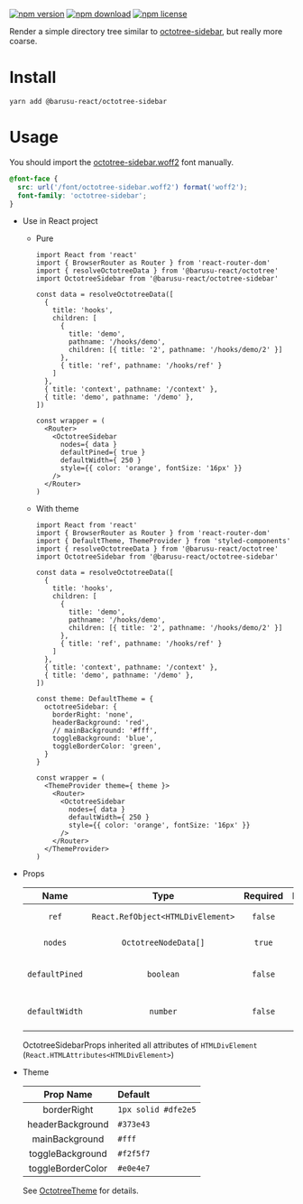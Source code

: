 [![npm version](https://img.shields.io/npm/v/@barusu-react/octotree-sidebar.svg)](https://www.npmjs.com/package/@barusu-react/octotree-sidebar)
[![npm download](https://img.shields.io/npm/dm/@barusu-react/octotree-sidebar.svg)](https://www.npmjs.com/package/@barusu-react/octotree-sidebar)
[![npm license](https://img.shields.io/npm/l/@barusu-react/octotree-sidebar.svg)](https://www.npmjs.com/package/@barusu-react/octotree-sidebar)


Render a simple directory tree similar to [octotree-sidebar][], but really more coarse.

# Install

  ```shell
  yarn add @barusu-react/octotree-sidebar
  ```

# Usage

  You should import the [octotree-sidebar.woff2][] font manually.

  ```css
  @font-face {
    src: url('/font/octotree-sidebar.woff2') format('woff2');
    font-family: 'octotree-sidebar';
  }
  ```

  * Use in React project

    - Pure

      ```tsx
      import React from 'react'
      import { BrowserRouter as Router } from 'react-router-dom'
      import { resolveOctotreeData } from '@barusu-react/octotree'
      import OctotreeSidebar from '@barusu-react/octotree-sidebar'

      const data = resolveOctotreeData([
        {
          title: 'hooks',
          children: [
            {
              title: 'demo',
              pathname: '/hooks/demo',
              children: [{ title: '2', pathname: '/hooks/demo/2' }]
            },
            { title: 'ref', pathname: '/hooks/ref' }
          ]
        },
        { title: 'context', pathname: '/context' },
        { title: 'demo', pathname: '/demo' },
      ])

      const wrapper = (
        <Router>
          <OctotreeSidebar
            nodes={ data }
            defaultPined={ true }
            defaultWidth={ 250 }
            style={{ color: 'orange', fontSize: '16px' }}
          />
        </Router>
      )
      ```

    - With theme

      ```tsx
      import React from 'react'
      import { BrowserRouter as Router } from 'react-router-dom'
      import { DefaultTheme, ThemeProvider } from 'styled-components'
      import { resolveOctotreeData } from '@barusu-react/octotree'
      import OctotreeSidebar from '@barusu-react/octotree-sidebar'

      const data = resolveOctotreeData([
        {
          title: 'hooks',
          children: [
            {
              title: 'demo',
              pathname: '/hooks/demo',
              children: [{ title: '2', pathname: '/hooks/demo/2' }]
            },
            { title: 'ref', pathname: '/hooks/ref' }
          ]
        },
        { title: 'context', pathname: '/context' },
        { title: 'demo', pathname: '/demo' },
      ])

      const theme: DefaultTheme = {
        octotreeSidebar: {
          borderRight: 'none',
          headerBackground: 'red',
          // mainBackground: '#fff',
          toggleBackground: 'blue',
          toggleBorderColor: 'green',
        }
      }

      const wrapper = (
        <ThemeProvider theme={ theme }>
          <Router>
            <OctotreeSidebar
              nodes={ data }
              defaultWidth={ 250 }
              style={{ color: 'orange', fontSize: '16px' }}
            />
          </Router>
        </ThemeProvider>
      )
      ```

  * Props

     Name           | Type                              | Required  | Default | Description
    :--------------:|:---------------------------------:|:---------:|:-------:|:-------------
     `ref`          | `React.RefObject<HTMLDivElement>` | `false`   | -       | Forwarded ref callback
     `nodes`        | `OctotreeNodeData[]`              | `true`    | -       | Node data of octotree
     `defaultPined` | `boolean`                         | `false`   | `false` | Initial sidebar pined state
     `defaultWidth` | `number`                          | `false`   | `200`   | Initial sidebar width

    OctotreeSidebarProps inherited all attributes of `HTMLDivElement` (`React.HTMLAttributes<HTMLDivElement>`)

  * Theme

     Prop Name          | Default
    :------------------:|:--------------
     borderRight        | `1px solid #dfe2e5`
     headerBackground   | `#373e43`
     mainBackground     | `#fff`
     toggleBackground   | `#f2f5f7`
     toggleBorderColor  | `#e0e4e7`

    See [OctotreeTheme][] for details.



[octotree-sidebar]: https://github.com/ovity/octotree-sidebar.git
[OctotreeTheme]: https://github.com/guanghechen/barusu-react/blob/master/packages/octotree-sidebar/src/theme.ts
[octotree-sidebar.woff2]: https://github.com/ovity/octotree-sidebar/blob/c8819379c9cc60b3c2124440766906028891120d/libs/fonts/octicons.woff2
